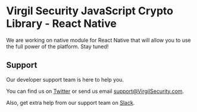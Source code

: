 # Virgil Security JavaScript Crypto Library - React Native
We are working on native module for React Native that will allow you to use the full power of the platform. Stay tuned!

## Support
Our developer support team is here to help you.

You can find us on [Twitter](https://twitter.com/VirgilSecurity) or send us email support@VirgilSecurity.com.

Also, get extra help from our support team on [Slack](https://virgilsecurity.com/join-community).
